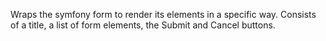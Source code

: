 Wraps the symfony form to render its elements in a specific way. Consists of a title, a list of form elements, the Submit and Cancel buttons.
